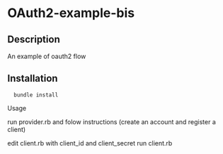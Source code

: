 OAuth2-example-bis
==========

Description
--------------------------------

An example of oauth2 flow

Installation
--------------------------------

      bundle install
      
Usage

run provider.rb and folow instructions (create an account and register a client)

edit client.rb with client_id and client_secret
run client.rb
